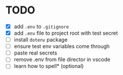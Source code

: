 # TODO

- [x] add `.env` to `.gitignore`
- [x] add `.env` file to project root with test secret
- [ ] install `dotenv` package
- [ ] ensure test env variables come through
- [ ] paste real secrets
- [ ] remove .env from file director in vscode
- [ ] learn how to spell\* (optional)
